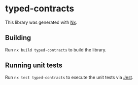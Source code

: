 # typed-contracts

This library was generated with [Nx](https://nx.dev).

## Building

Run `nx build typed-contracts` to build the library.

## Running unit tests

Run `nx test typed-contracts` to execute the unit tests via [Jest](https://jestjs.io).
